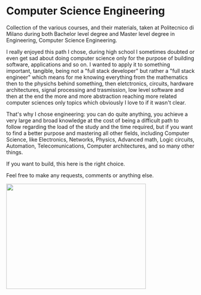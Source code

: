 # Computer Science Engineering

Collection of the various courses, and their materials, taken at Politecnico di Milano during both Bachelor level degree and Master level degree in Engineering, Computer Science Engineering.

I really enjoyed this path I chose, during high school I sometimes doubted or even get sad about doing computer science only for the purpose of building software, applications and so on.
I wanted to apply it to something important, tangible, being not a "full stack developer" but rather a "full stack engineer" which means for me knowing everything from the mathematics then to the physichs behind something, then eletctronics, circuits, hardware architectures, signal processing and trasmission, low level software and then at the end the more and more abstraction reaching more related computer sciences only topics which obviously I love to if it wasn't clear.

That's why I chose engineering: you can do quite anything, you achieve a very large and broad knowledge at the cost of being a difficult path to follow regarding the load of the study and the time required, but if you want to find a better purpose and mastering all other fields, including Computer Science, like Electronics, Networks, Physics, Advanced math, Logic circuits, Automation, Telecomunications, Computer architectures, and so many other things.

If you want to build, this here is the right choice.

Feel free to make any requests, comments or anything else.

<div>
<a href="https://www.polimi.it/en/"><img src="https://upload.wikimedia.org/wikipedia/it/archive/b/be/20151105101950%21Logo_Politecnico_Milano.png" width="373" height="282"/></a>
</div>
